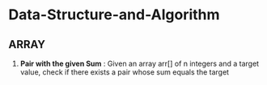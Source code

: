 # Data-Structure-and-Algorithm

## ARRAY

1. **Pair with the given Sum** : Given an array arr[] of n integers and a target value, check if there exists a pair whose sum equals the target
